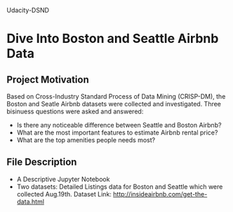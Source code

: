 Udacity-DSND
# Dive Into Boston and Seattle Airbnb Data

## Project Motivation

Based on Cross-Industry Standard Process of Data Mining (CRISP-DM), the Boston and Seatle Airbnb datasets were collected and investigated.
Three bisinuess questions were asked and answered:

- Is there any noticeable difference between Seattle and Boston Airbnb?  
- What are the most important features to estimate Airbnb rental price?  
- What are the top amenities people needs most?  

## File Description

- A Descriptive Jupyter Notebook
- Two datasets:
   Detailed Listings data for Boston and Seattle which were collected Aug.19th.
   Dataset Link: http://insideairbnb.com/get-the-data.html
